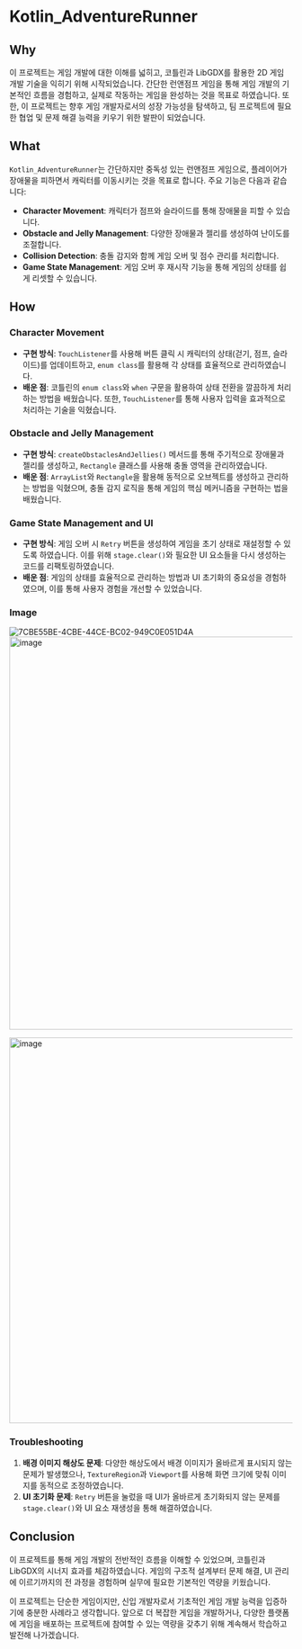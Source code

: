 # Kotlin_AdventureRunner

## Why
이 프로젝트는 게임 개발에 대한 이해를 넓히고, 코틀린과 LibGDX를 활용한 2D 게임 개발 기술을 익히기 위해 시작되었습니다. 간단한 런앤점프 게임을 통해 게임 개발의 기본적인 흐름을 경험하고, 실제로 작동하는 게임을 완성하는 것을 목표로 하였습니다. 또한, 이 프로젝트는 향후 게임 개발자로서의 성장 가능성을 탐색하고, 팀 프로젝트에 필요한 협업 및 문제 해결 능력을 키우기 위한 발판이 되었습니다.

## What
`Kotlin_AdventureRunner`는 간단하지만 중독성 있는 런앤점프 게임으로, 플레이어가 장애물을 피하면서 캐릭터를 이동시키는 것을 목표로 합니다. 주요 기능은 다음과 같습니다:
- **Character Movement**: 캐릭터가 점프와 슬라이드를 통해 장애물을 피할 수 있습니다.
- **Obstacle and Jelly Management**: 다양한 장애물과 젤리를 생성하여 난이도를 조절합니다.
- **Collision Detection**: 충돌 감지와 함께 게임 오버 및 점수 관리를 처리합니다.
- **Game State Management**: 게임 오버 후 재시작 기능을 통해 게임의 상태를 쉽게 리셋할 수 있습니다.

## How

### Character Movement
- **구현 방식**: `TouchListener`를 사용해 버튼 클릭 시 캐릭터의 상태(걷기, 점프, 슬라이드)를 업데이트하고, `enum class`를 활용해 각 상태를 효율적으로 관리하였습니다.
- **배운 점**: 코틀린의 `enum class`와 `when` 구문을 활용하여 상태 전환을 깔끔하게 처리하는 방법을 배웠습니다. 또한, `TouchListener`를 통해 사용자 입력을 효과적으로 처리하는 기술을 익혔습니다.

### Obstacle and Jelly Management
- **구현 방식**: `createObstaclesAndJellies()` 메서드를 통해 주기적으로 장애물과 젤리를 생성하고, `Rectangle` 클래스를 사용해 충돌 영역을 관리하였습니다.
- **배운 점**: `ArrayList`와 `Rectangle`을 활용해 동적으로 오브젝트를 생성하고 관리하는 방법을 익혔으며, 충돌 감지 로직을 통해 게임의 핵심 메커니즘을 구현하는 법을 배웠습니다.

### Game State Management and UI
- **구현 방식**: 게임 오버 시 `Retry` 버튼을 생성하여 게임을 초기 상태로 재설정할 수 있도록 하였습니다. 이를 위해 `stage.clear()`와 필요한 UI 요소들을 다시 생성하는 코드를 리팩토링하였습니다.
- **배운 점**: 게임의 상태를 효율적으로 관리하는 방법과 UI 초기화의 중요성을 경험하였으며, 이를 통해 사용자 경험을 개선할 수 있었습니다.

### Image
![7CBE55BE-4CBE-44CE-BC02-949C0E051D4A](https://github.com/user-attachments/assets/d11690e2-7550-4efb-8610-7464a0b0bbdc)
<img width="699" alt="image" src="https://github.com/user-attachments/assets/6c40109f-850b-4b1a-b588-7441dd3fdb31">

<img width="686" alt="image" src="https://github.com/user-attachments/assets/d053e894-83fa-4fae-8313-a1c0d17cd951">


### Troubleshooting
1. **배경 이미지 해상도 문제**: 다양한 해상도에서 배경 이미지가 올바르게 표시되지 않는 문제가 발생했으나, `TextureRegion`과 `Viewport`를 사용해 화면 크기에 맞춰 이미지를 동적으로 조정하였습니다.
2. **UI 초기화 문제**: `Retry` 버튼을 눌렀을 때 UI가 올바르게 초기화되지 않는 문제를 `stage.clear()`와 UI 요소 재생성을 통해 해결하였습니다.

## Conclusion
이 프로젝트를 통해 게임 개발의 전반적인 흐름을 이해할 수 있었으며, 코틀린과 LibGDX의 시너지 효과를 체감하였습니다. 게임의 구조적 설계부터 문제 해결, UI 관리에 이르기까지의 전 과정을 경험하며 실무에 필요한 기본적인 역량을 키웠습니다. 

이 프로젝트는 단순한 게임이지만, 신입 개발자로서 기초적인 게임 개발 능력을 입증하기에 충분한 사례라고 생각합니다. 앞으로 더 복잡한 게임을 개발하거나, 다양한 플랫폼에 게임을 배포하는 프로젝트에 참여할 수 있는 역량을 갖추기 위해 계속해서 학습하고 발전해 나가겠습니다.
